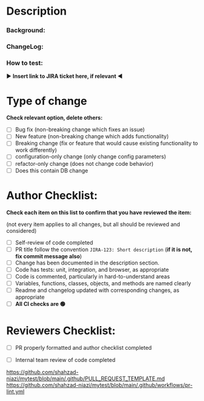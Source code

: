 <!--Describe this change in simple words. Explain what the change is, and why the change is necessary, with enough context so even people not on your team can understand the change. If relevant add screenshots. -->

# Description
### Background:
### ChangeLog:
### How to test:

▶️ **Insert link to JIRA ticket here, if relevant** ◀️


# Type of change

**Check relevant option, delete others:**

- [ ] Bug fix (non-breaking change which fixes an issue)
- [ ] New feature (non-breaking change which adds functionality)
- [ ] Breaking change (fix or feature that would cause existing functionality to work differently)
- [ ] configuration-only change (only change config parameters)
- [ ] refactor-only change (does not change code behavior) 
- [ ] Does this contain DB change

# Author Checklist:

**Check each item on this list to confirm that you have reviewed the item:**

(not every item applies to all changes, but all should be reviewed and considered)

- [ ] Self-review of code completed
- [ ] PR title follow the convention `JIRA-123: Short description` (**if it is not, fix commit message also**)
- [ ] Change has been documented in the description section. 
- [ ] Code has tests: unit, integration, and browser, as appropriate
- [ ] Code is commented, particularly in hard-to-understand areas
- [ ] Variables, functions, classes, objects, and methods are named clearly
- [ ] Readme and changelog updated with corresponding changes, as appropriate
- [ ] **All CI checks are 🟢**

# Reviewers Checklist: 
- [ ] PR properly formatted and author checklist completed 
- [ ] Internal team review of code completed



https://github.com/shahzad-niazi/mytest/blob/main/.github/PULL_REQUEST_TEMPLATE.md
https://github.com/shahzad-niazi/mytest/blob/main/.github/workflows/pr-lint.yml